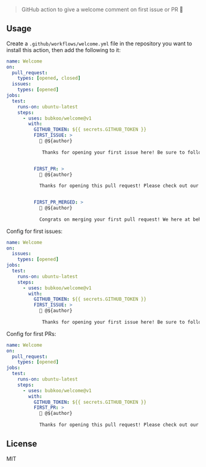 > GitHub action to give a welcome comment on first issue or PR 💖

## Usage

Create a `.github/workflows/welcome.yml` file in the repository you want to install this action, then add the following to it:

```yml
name: Welcome
on:
  pull_request:
    types: [opened, closed]
  issues:
    types: [opened]
jobs:
  test:
    runs-on: ubuntu-latest
    steps:
      - uses: bubkoo/welcome@v1
        with:
          GITHUB_TOKEN: ${{ secrets.GITHUB_TOKEN }}
          FIRST_ISSUE: >
            👋 @${author}
            
             Thanks for opening your first issue here! Be sure to follow the issue template!


          FIRST_PR: >
            👋 @${author}
            
            Thanks for opening this pull request! Please check out our contributing guidelines.


          FIRST_PR_MERGED: >
            🎉 @${author}
            
            Congrats on merging your first pull request! We here at behaviorbot are proud of you!
```

Config for first issues:

```yml
name: Welcome
on:
  issues:
    types: [opened]
jobs:
  test:
    runs-on: ubuntu-latest
    steps:
      - uses: bubkoo/welcome@v1
        with:
          GITHUB_TOKEN: ${{ secrets.GITHUB_TOKEN }}
          FIRST_ISSUE: >
            👋 @${author}
            
             Thanks for opening your first issue here! Be sure to follow the issue template!
```

Config for first PRs:

```yml
name: Welcome
on:
  pull_request:
    types: [opened]
jobs:
  test:
    runs-on: ubuntu-latest
    steps:
      - uses: bubkoo/welcome@v1
        with:
          GITHUB_TOKEN: ${{ secrets.GITHUB_TOKEN }}
          FIRST_PR: >
            👋 @${author}
            
            Thanks for opening this pull request! Please check out our contributing guidelines.
```

## License

MIT
